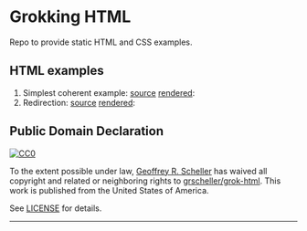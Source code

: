 # Grokking HTML

Repo to provide static HTML and CSS examples. 

## HTML examples

1. Simplest coherent example: [source][101] [rendered][201]: 
2. Redirection: [source][102] [rendered][202]: 

## Public Domain Declaration

<p xmlns:dct="http://purl.org/dc/terms/"
   xmlns:vcard="http://www.w3.org/2001/vcard-rdf/3.0#">
  <a rel="license"
     href="http://creativecommons.org/publicdomain/zero/1.0/">
     <img src="http://i.creativecommons.org/p/zero/1.0/88x31.png"
          style="border-style: none;"
          alt="CC0"></a>

  To the extent possible under law,
  [Geoffrey R. Scheller](https://github.com/grscheller)
  has waived all copyright and related or neighboring rights
  to [grscheller/grok-html](https://github.com/grscheller/grok-html).
  This work is published from the United States of America.
</p>

See [LICENSE](LICENSE) for details.

---

[101]: https://github.com/grscheller/grok-html/tree/main/docs/01-simple-coherent-example/
[102]: https://github.com/grscheller/grok-html/tree/main/docs/02-redirection/

[201]: https:grscheller.github.io/grok-html/01-simple-coherent-example/
[202]: https:grscheller.github.io/grok-html/02-redirection/
